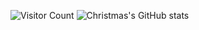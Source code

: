 ![Visitor Count](https://profile-counter.glitch.me/2333xyz/count.svg)
![Christmas's GitHub stats](https://github-readme-stats.vercel.app/api?username=2333xyz&show_icons=true&theme=tokyonight)

<!--
**2333xyz/2333xyz** is a ✨ _special_ ✨ repository because its `README.md` (this file) appears on your GitHub profile.

Here are some ideas to get you started:

- 🔭 I’m currently working on ...
- 🌱 I’m currently learning ...
- 👯 I’m looking to collaborate on ...
- 🤔 I’m looking for help with ...
- 💬 Ask me about ...
- 📫 How to reach me: ...
- 😄 Pronouns: ...
- ⚡ Fun fact: ...
-->
